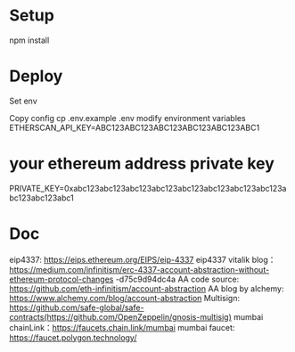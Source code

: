# Setup

npm install

# Deploy

Set env

Copy config
cp .env.example .env
modify environment variables
ETHERSCAN_API_KEY=ABC123ABC123ABC123ABC123ABC123ABC1
# your ethereum address private key
PRIVATE_KEY=0xabc123abc123abc123abc123abc123abc123abc123abc123abc123abc123abc1

# Doc

eip4337: https://eips.ethereum.org/EIPS/eip-4337
eip4337 vitalik blog：https://medium.com/infinitism/erc-4337-account-abstraction-without-ethereum-protocol-changes -d75c9d94dc4a
AA code source: https://github.com/eth-infinitism/account-abstraction
AA blog by alchemy: https://www.alchemy.com/blog/account-abstraction
Multisign: https://github.com/safe-global/safe-contracts(https://github.com/OpenZeppelin/gnosis-multisig)
mumbai chainLink：https://faucets.chain.link/mumbai
mumbai faucet: https://faucet.polygon.technology/
